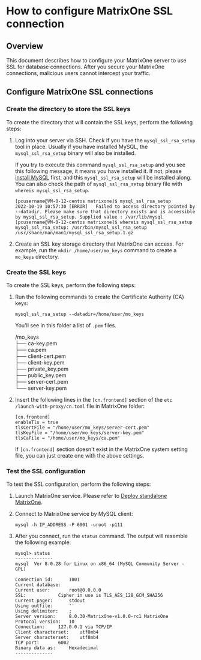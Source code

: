 # How to configure MatrixOne SSL connection

## Overview

This document describes how to configure your MatrixOne server to use SSL for database connections. After you secure your MatrixOne connections, malicious users cannot intercept your traffic.

## Configure MatrixOne SSL connections

### Create the directory to store the SSL keys

To create the directory that will contain the SSL keys, perform the following steps:

1. Log into your server via SSH. Check if you have the `mysql_ssl_rsa_setup` tool in place. Usually if you have installed MySQL, the `mysql_ssl_rsa_setup` binary will also be installed.

    If you try to execute this command `mysql_ssl_rsa_setup` and you see this following message, it means you have installed it. If not, please [install MySQL](https://dev.mysql.com/doc/mysql-getting-started/en/) first, and this `mysql_ssl_rsa_setup` will be installed along. You can also check the path of `mysql_ssl_rsa_setup` binary file with `whereis mysql_ssl_rsa_setup`.

    ```
    [pcusername@VM-0-12-centos matrixone]$ mysql_ssl_rsa_setup
    2022-10-19 10:57:30 [ERROR]   Failed to access directory pointed by --datadir. Please make sure that directory exists and is accessible by mysql_ssl_rsa_setup. Supplied value : /var/lib/mysql
    [pcusername@VM-0-12-centos matrixone]$ whereis mysql_ssl_rsa_setup
    mysql_ssl_rsa_setup: /usr/bin/mysql_ssl_rsa_setup /usr/share/man/man1/mysql_ssl_rsa_setup.1.gz
    ```

2. Create an SSL key storage directory that MatrixOne can access. For example, run the `mkdir /home/user/mo_keys` command to create a `mo_keys` directory.

### Create the SSL keys

To create the SSL keys, perform the following steps:

1. Run the following commands to create the Certificate Authority (CA) keys:

    ```
    mysql_ssl_rsa_setup --datadir=/home/user/mo_keys
    ```

    You'll see in this folder a list of `.pem` files.

    /mo_keys<br>
    ├── ca-key.pem<br>
    ├── ca.pem<br>
    ├── client-cert.pem<br>
    ├── client-key.pem<br>
    ├── private_key.pem<br>
    ├── public_key.pem<br>
    ├── server-cert.pem<br>
    └── server-key.pem<br>

2. Insert the following lines in the `[cn.frontend]` section of the `etc /launch-with-proxy/cn.toml` file in MatrixOne folder:

    ```
    [cn.frontend]
    enableTls = true
    tlsCertFile = "/home/user/mo_keys/server-cert.pem"
    tlsKeyFile = "/home/user/mo_keys/server-key.pem"
    tlsCaFile = "/home/user/mo_keys/ca.pem"
    ```

    If `[cn.frontend]` section doesn't exist in the MatrixOne system setting file, you can just create one with the above settings.

### Test the SSL configuration

To test the SSL configuration, perform the following steps:

1. Launch MatrixOne service. Please refer to [Deploy standalone MatrixOne](../../Get-Started/install-standalone-matrixone.md).

2. Connect to MatrixOne service by MySQL client:

    ```
    mysql -h IP_ADDRESS -P 6001 -uroot -p111
    ```

3. After you connect, run the `status` command. The output will resemble the following example:

    ```
    mysql> status
    --------------
    mysql  Ver 8.0.28 for Linux on x86_64 (MySQL Community Server - GPL)

    Connection id:		1001
    Current database:
    Current user:		root@0.0.0.0
    SSL:			Cipher in use is TLS_AES_128_GCM_SHA256
    Current pager:		stdout
    Using outfile:		''
    Using delimiter:	;
    Server version:		8.0.30-MatrixOne-v1.0.0-rc1 MatrixOne
    Protocol version:	10
    Connection:		127.0.0.1 via TCP/IP
    Client characterset:	utf8mb4
    Server characterset:	utf8mb4
    TCP port:		6002
    Binary data as:		Hexadecimal
    --------------
    ```
